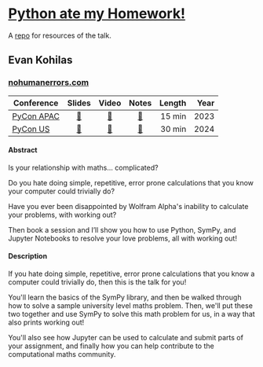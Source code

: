 # [Python ate my Homework!](https://ekohilas.github.io/python-ate-my-homework)
A [repo](https://github.com/ekohilas/python-ate-my-homework) for resources of the talk.

## Evan Kohilas
### [nohumanerrors.com](https://nohumanerrors.com)

| Conference | Slides | Video | Notes | Length | Year |
|------------|:------:|:-----:|:-----:|-------:|-----:|
| [PyCon APAC](https://2023-apac.pycon.jp/) | [🔗](https://github.com/ekohilas/python-ate-my-homework/blob/main/python_ate_my_homework_pycon_apac_2023.ipynb) | [🔗](https://www.youtube.com/watch?v=RvPjFTwXWTI&t=22129s) | [🔗](https://2023-apac.pycon.jp/timetable?id=WQREM9) | 15 min | 2023 |
| [PyCon US](https://us.pycon.org/2024/) | [🔗](https://github.com/ekohilas/python-ate-my-homework/blob/main/python_ate_my_homework_pycon_us_2024.ipynb) | [🔗]() | [🔗](https://us.pycon.org/2024/schedule/presentation/17/) | 30 min | 2024 |

#### Abstract
Is your relationship with maths... complicated?

Do you hate doing simple, repetitive, error prone calculations that you know your computer could trivially do?

Have you ever been disappointed by Wolfram Alpha's inability to calculate your problems, with working out?

Then book a session and I’ll show you how to use Python, SymPy, and Jupyter Notebooks to resolve your love problems, all with working out!

#### Description
If you hate doing simple, repetitive, error prone calculations that you know a computer could trivially do, then this is the talk for you!

You'll learn the basics of the SymPy library, and then be walked through how to solve a sample university level maths problem. Then, we'll put these two together and use SymPy to solve this math problem for us, in a way that also prints working out!

You'll also see how Jupyter can be used to calculate and submit parts of your assignment, and finally how you can help contribute to the computational maths community.
